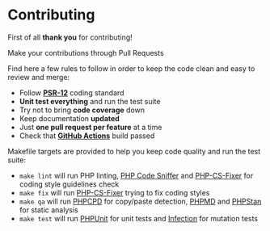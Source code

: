 # Contributing

First of all **thank you** for contributing!

Make your contributions through Pull Requests

Find here a few rules to follow in order to keep the code clean and easy to review and merge:

- Follow **[PSR-12](https://github.com/php-fig/fig-standards/blob/master/accepted/PSR-12-extended-coding-style-guide.md)** coding standard
- **Unit test everything** and run the test suite
- Try not to bring **code coverage** down
- Keep documentation **updated**
- Just **one pull request per feature** at a time
- Check that **[GitHub Actions](https://github.com/juliangut/json-api/actions)** build passed

Makefile targets are provided to help you keep code quality and run the test suite:

- `make lint` will run PHP linting, [PHP Code Sniffer](https://github.com/squizlabs/PHP_CodeSniffer) and [PHP-CS-Fixer](https://github.com/FriendsOfPhp/PHP-CS-Fixer) for coding style guidelines check
- `make fix` will run [PHP-CS-Fixer](https://github.com/FriendsOfPhp/PHP-CS-Fixer) trying to fix coding styles
- `make qa` will run [PHPCPD](https://github.com/sebastianbergmann/phpcpd) for copy/paste detection, [PHPMD](https://github.com/phpmd/phpmd) and [PHPStan](https://github.com/phpstan/phpstan) for static analysis
- `make test` will run [PHPUnit](https://github.com/sebastianbergmann/phpunit) for unit tests and [Infection](https://github.com/infection/infection) for mutation tests
